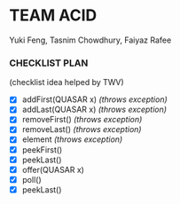 # TEAM ACID
Yuki Feng, Tasnim Chowdhury, Faiyaz Rafee

### CHECKLIST PLAN
(checklist idea helped by TWV)
- [x] addFirst(QUASAR x) *(throws exception)*
- [x] addLast(QUASAR x) *(throws exception)*
- [x] removeFirst() *(throws exception)*
- [x] removeLast() *(throws exception)*
- [x] element *(throws exception)*
- [x] peekFirst()
- [x] peekLast()
- [x] offer(QUASAR x)
- [x] poll()
- [x] peekLast()
